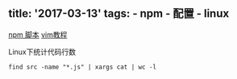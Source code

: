 title: '2017-03-13'
tags:
    - npm
    - 配置
    - linux
---
[npm 脚本](https://segmentfault.com/a/1190000007684156)
[vim教程](http://easwy.com/blog/archives/where-is-vimrc/)


Linux下统计代码行数
```
find src -name "*.js" | xargs cat | wc -l
```